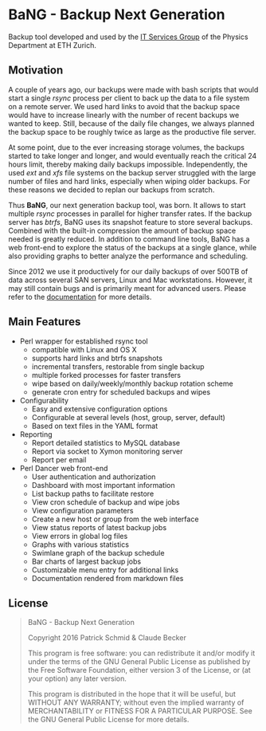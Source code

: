 BaNG - Backup Next Generation
=============================

Backup tool developed and used by the [IT Services Group](http://isg.phys.ethz.ch) of the Physics Department at ETH Zurich.


Motivation
----------

A couple of years ago, our backups were made with bash scripts that would start a single *rsync* process per client to back up the data to a file system on a remote server. We used hard links to avoid that the backup space would have to increase linearly with the number of recent backups we wanted to keep. Still, because of the daily file changes, we always planned the backup space to be roughly twice as large as the productive file server.

At some point, due to the ever increasing storage volumes, the backups started to take longer and longer, and would eventually reach the critical 24 hours limit, thereby making daily backups impossible. Independently, the used *ext* and *xfs* file systems on the backup server struggled with the large number of files and hard links, especially when wiping older backups. For these reasons we decided to replan our backups from scratch.

Thus **BaNG**, our next generation backup tool, was born. It allows to start multiple *rsync* processes in parallel for higher transfer rates. If the backup server has *btrfs*, BaNG uses its snapshot feature to store several backups. Combined with the built-in compression the amount of backup space needed is greatly reduced. In addition to command line tools, BaNG has a web front-end to explore the status of the backups at a single glance, while also providing graphs to better analyze the performance and scheduling.

Since 2012 we use it productively for our daily backups of over 500TB of data across several SAN servers, Linux and Mac workstations. However, it may still contain bugs and is primarily meant for advanced users. Please refer to the [documentation](docs/) for more details.


Main Features
-------------

  * Perl wrapper for established rsync tool
    * compatible with Linux and OS X
    * supports hard links and btrfs snapshots
    * incremental transfers, restorable from single backup
    * multiple forked processes for faster transfers
    * wipe based on daily/weekly/monthly backup rotation scheme
    * generate cron entry for scheduled backups and wipes
  * Configurability
    * Easy and extensive configuration options
    * Configurable at several levels (host, group, server, default)
    * Based on text files in the YAML format
  * Reporting
    * Report detailed statistics to MySQL database
    * Report via socket to Xymon monitoring server
    * Report per email
  * Perl Dancer web front-end
    * User authentication and authorization
    * Dashboard with most important information
    * List backup paths to facilitate restore
    * View cron schedule of backup and wipe jobs
    * View configuration parameters
    * Create a new host or group from the web interface
    * View status reports of latest backup jobs
    * View errors in global log files
    * Graphs with various statistics
    * Swimlane graph of the backup schedule
    * Bar charts of largest backup jobs
    * Customizable menu entry for additional links
    * Documentation rendered from markdown files


License
-------

> BaNG - Backup Next Generation
>
> Copyright 2016 Patrick Schmid & Claude Becker
>
> This program is free software: you can redistribute it and/or modify
> it under the terms of the GNU General Public License as published by
> the Free Software Foundation, either version 3 of the License, or
> (at your option) any later version.
>
> This program is distributed in the hope that it will be useful,
> but WITHOUT ANY WARRANTY; without even the implied warranty of
> MERCHANTABILITY or FITNESS FOR A PARTICULAR PURPOSE. See the
> GNU General Public License for more details.
